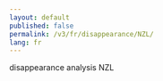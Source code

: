 ```yaml
---
layout: default
published: false
permalink: /v3/fr/disappearance/NZL/
lang: fr
---
```


disappearance analysis NZL
